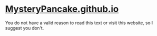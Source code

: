 # [MysteryPancake.github.io](https://MysteryPancake.github.io)
You do not have a valid reason to read this text or visit this website, so I suggest you don't.
